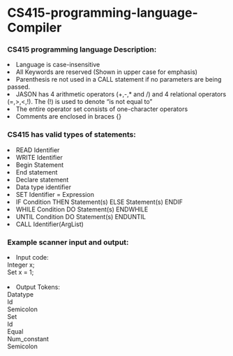 # CS415-programming-language-Compiler

### CS415 programming language Description:</br>
<li> Language is case-insensitive </li>
<li> All Keywords are reserved (Shown in upper case for emphasis) </li>
<li> Parenthesis re not used in a CALL statement if no parameters are being passed. </li>
<li> JASON has 4 arithmetic operators (+,-,* and /) and 4 relational operators (=,>,<,!). The (!) is used to denote “is not equal to” </li>
<li> The entire operator set consists of one-character operators </li>
<li> Comments are enclosed in braces {} </li>

### CS415 has valid types of statements:</br>
<li> READ Identifier
<li> WRITE Identifier
<li> Begin Statement
<li> End statement
<li> Declare statement
<li> Data type identifier
<li> SET Identifier = Expression
<li> IF Condition THEN Statement(s) ELSE Statement(s) ENDIF
<li> WHILE Condition DO Statement(s) ENDWHILE
<li> UNTIL Condition DO Statement(s) ENDUNTIL
<li> CALL Identifier(ArgList)

### Example scanner input and output: </br>
<li> Input code:</br>
Integer x;</br>
Set x = 1;</br>
</br>
<li> Output Tokens:</br>
Datatype</br>
Id</br>
Semicolon</br>
Set </br>
Id</br>
Equal</br>
Num_constant</br>
Semicolon</br>
